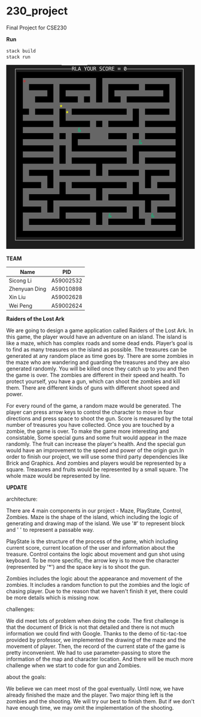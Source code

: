 # 230_project

Final Project for CSE230


**Run**
```
stack build
stack run
```

![pic](pic.png)

**TEAM**

| Name          | PID       |
| ------------- | --------- |
| Sicong Li     | A59002532 |
| Zhenyuan Ding | A59010898 |
| Xin Liu       | A59002628 |
| Wei Peng      | A59002624 |



**Raiders of the Lost Ark**

We are going to design a game application called Raiders of the Lost Ark. In this game, the player would have an adventure on an island. The island is like a maze, which has complex roads and some dead ends. Player’s goal is to find as many treasures on the island as possible. The treasures can be generated at any random place as time goes by. There are some zombies in the maze who are wandering and guarding the treasures and they are also generated randomly. You will be killed once they catch up to you and then the game is over. The zombies are different in their speed and health. To protect yourself, you have a gun, which can shoot the zombies and kill them. There are different kinds of guns with different shoot speed and power.

For every round of the game, a random maze would be generated. The player can press arrow keys to control the character to move in four directions and press space to shoot the gun. Score is measured by the total number of treasures you have collected. Once you are touched by a zombie, the game is over. To make the game more interesting and consistable, Some special guns and some fruit would appear in the maze randomly. The fruit can increase the player's health. And the special gun would have an improvement to the speed and power of the origin gun.In order to finish our project, we will use some third party dependencies like Brick and Graphics. And zombies and players would be represented by a square. Treasures and fruits would be represented by a small square. The whole maze would be represented by line.


**UPDATE**

architecture: 

There are 4 main components in our project - Maze, PlayState, Control, Zombies.
Maze is the shape of the island, which including the logic of generating and drawing map of the island. We use '#' to represent block and ' ' to represent a passable way.

PlayState is the structure of the process of the game, which including current score, current location of the user and information about the treasure.
Control contains the logic about movement and gun shot using keyboard. To be more specific, the arrow key is to move the character (represented by '*') and the space key is to shoot the gun.

Zombies includes the logic about the appearance and movement of the zombies. It includes a random function to put the zombies and the logic of chasing player. Due to the reason that we haven't finish it yet, there could be more details which is missing now.

challenges:

We did meet lots of problem when doing the code. The first challenge is that the document of Brick is not that detailed and there is not much information we could find with Google. Thanks to the demo of tic-tac-toe provided by professor, we implemented the drawing of the maze and the movement of player.
Then, the record of the current state of the game is pretty inconvenient. We had to use parameter-passing to store the information of the map and character location. And there will be much more challenge when we start to code for gun and Zombies.

about the goals:

We believe we can meet most of the goal eventually. Until now, we have already finished the maze and the player. Two major thing left is the zombies and the shooting. We will try our best to finish them. But if we don't have enough time, we may omit the implementation of the shooting.

